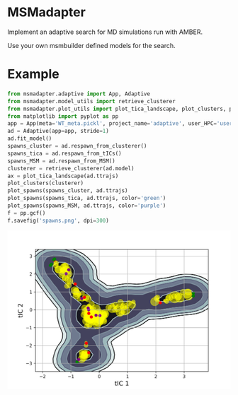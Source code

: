 # MSMadapter

Implement an adaptive search for MD simulations run with AMBER.

Use your own msmbuilder defined models for the search.


# Example
```python 
from msmadapter.adaptive import App, Adaptive
from msmadapter.model_utils import retrieve_clusterer
from msmadapter.plot_utils import plot_tica_landscape, plot_clusters, plot_spawns
from matplotlib import pyplot as pp
app = App(meta='WT_meta.pickl', project_name='adaptive', user_HPC='username', ngpus=8)
ad = Adaptive(app=app, stride=1)
ad.fit_model()
spawns_cluster = ad.respawn_from_clusterer()
spawns_tica = ad.respawn_from_tICs()
spawns_MSM = ad.respawn_from_MSM()
clusterer = retrieve_clusterer(ad.model)
ax = plot_tica_landscape(ad.ttrajs)
plot_clusters(clusterer)
plot_spawns(spawns_cluster, ad.ttrajs)
plot_spawns(spawns_tica, ad.ttrajs, color='green')
plot_spawns(spawns_MSM, ad.ttrajs, color='purple')
f = pp.gcf()
f.savefig('spawns.png', dpi=300)
```


![Spanws Image](./spawns.png)